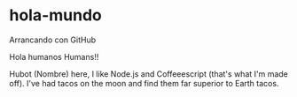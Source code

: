 # hola-mundo
Arrancando con GitHub

Hola humanos Humans!!

Hubot (Nombre) here, I like Node.js and Coffeeescript (that's what I'm made off).
I've had tacos on the moon and find them far superior to Earth tacos.
